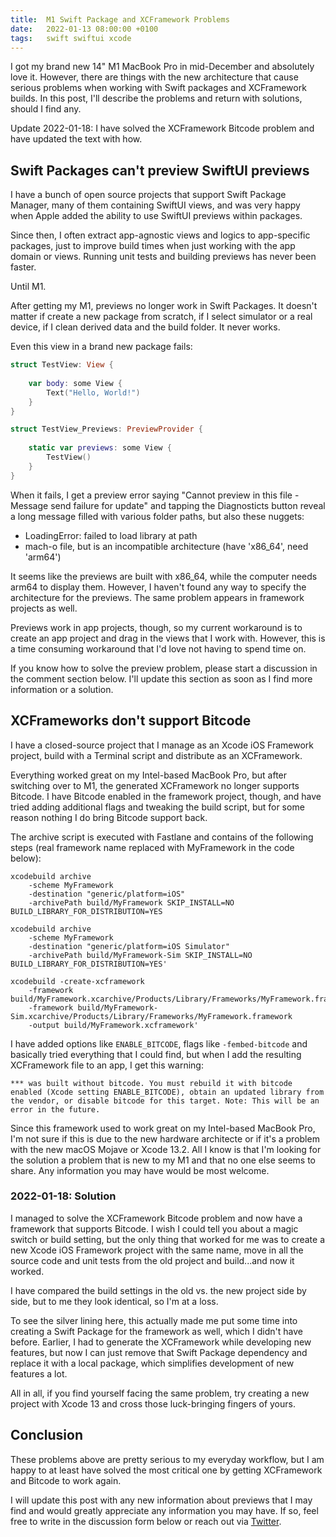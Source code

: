 ```yaml
---
title:  M1 Swift Package and XCFramework Problems
date:   2022-01-13 08:00:00 +0100
tags:   swift swiftui xcode
---
```


I got my brand new 14" M1 MacBook Pro in mid-December and absolutely love it. However, there are things with the new architecture that cause serious problems when working with Swift packages and XCFramework builds. In this post, I'll describe the problems and return with solutions, should I find any.

Update 2022-01-18: I have solved the XCFramework Bitcode problem and have updated the text with how.


## Swift Packages can't preview SwiftUI previews

I have a bunch of open source projects that support Swift Package Manager, many of them containing SwiftUI views, and was very happy when Apple added the ability to use SwiftUI previews within packages. 

Since then, I often extract app-agnostic views and logics to app-specific packages, just to improve build times when just working with the app domain or views. Running unit tests and building previews has never been faster.

Until M1.

After getting my M1, previews no longer work in Swift Packages. It doesn't matter if create a new package from scratch, if I select simulator or a real device, if I clean derived data and the build folder. It never works.

Even this view in a brand new package fails:

```swift
struct TestView: View {
    
    var body: some View {
        Text("Hello, World!")
    }
}

struct TestView_Previews: PreviewProvider {
    
    static var previews: some View {
        TestView()
    }
}
```

When it fails, I get a preview error saying "Cannot preview in this file - Message send failure for update" and tapping the Diagnosticts button reveal a long message filled with various folder paths, but also these nuggets:

* LoadingError: failed to load library at path 
* mach-o file, but is an incompatible architecture (have 'x86_64', need 'arm64')

It seems like the previews are built with x86_64, while the computer needs arm64 to display them. However, I haven't found any way to specify the architecture for the previews. The same problem appears in framework projects as well.

Previews work in app projects, though, so my current workaround is to create an app project and drag in the views that I work with. However, this is a time consuming workaround that I'd love not having to spend time on.

If you know how to solve the preview problem, please start a discussion in the comment section below. I'll update this section as soon as I find more information or a solution.


## XCFrameworks don't support Bitcode

I have a closed-source project that I manage as an Xcode iOS Framework project, build with a Terminal script and distribute as an XCFramework.

Everything worked great on my Intel-based MacBook Pro, but after switching over to M1, the generated XCFramework no longer supports Bitcode. I have Bitcode enabled in the framework project, though, and have tried adding additional flags and tweaking the build script, but for some reason nothing I do bring Bitcode support back.

The archive script is executed with Fastlane and contains of the following steps (real framework name replaced with MyFramework in the code below):

```
xcodebuild archive 
    -scheme MyFramework 
    -destination "generic/platform=iOS" 
    -archivePath build/MyFramework SKIP_INSTALL=NO BUILD_LIBRARY_FOR_DISTRIBUTION=YES
```

```
xcodebuild archive 
    -scheme MyFramework
    -destination "generic/platform=iOS Simulator" 
    -archivePath build/MyFramework-Sim SKIP_INSTALL=NO BUILD_LIBRARY_FOR_DISTRIBUTION=YES'
```

```
xcodebuild -create-xcframework 
    -framework build/MyFramework.xcarchive/Products/Library/Frameworks/MyFramework.framework 
    -framework build/MyFramework-Sim.xcarchive/Products/Library/Frameworks/MyFramework.framework 
    -output build/MyFramework.xcframework'
```

I have added options like `ENABLE_BITCODE`, flags like `-fembed-bitcode` and basically tried everything that I could find, but when I add the resulting XCFramework file to an app, I get this warning:

```
*** was built without bitcode. You must rebuild it with bitcode enabled (Xcode setting ENABLE_BITCODE), obtain an updated library from the vendor, or disable bitcode for this target. Note: This will be an error in the future.
```

Since this framework used to work great on my Intel-based MacBook Pro, I'm not sure if this is due to the new hardware architecte or if it's a problem with the new macOS Mojave or Xcode 13.2. All I know is that I'm looking for the solution a problem that is new to my M1 and that no one else seems to share. Any information you may have would be most welcome.


### 2022-01-18: Solution

I managed to solve the XCFramework Bitcode problem and now have a framework that supports Bitcode. I wish I could tell you about a magic switch or build setting, but the only thing that worked for me was to create a new Xcode iOS Framework project with the same name, move in all the source code and unit tests from the old project and build...and now it worked.

I have compared the build settings in the old vs. the new project side by side, but to me they look identical, so I'm at a loss. 

To see the silver lining here, this actually made me put some time into creating a Swift Package for the framework as well, which I didn't have before. Earlier, I had to generate the XCFramework while developing new features, but now I can just remove that Swift Package dependency and replace it with a local package, which simplifies development of new features a lot.

All in all, if you find yourself facing the same problem, try creating a new project with Xcode 13 and cross those luck-bringing fingers of yours.


## Conclusion

These problems above are pretty serious to my everyday workflow, but I am happy to at least have solved the most critical one by getting XCFramework and Bitcode to work again. 

I will update this post with any new information about previews that I may find and would greatly appreciate any information you may have. If so, feel free to write in the discussion form below or reach out via [Twitter](https://twitter.com/danielsaidi).
